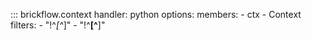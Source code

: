 
::: brickflow.context
    handler: python
    options:
        members:
            - ctx
            - Context
        filters:
            - "!^_[^_]"
            - "!^__[^__]"

